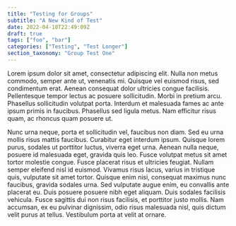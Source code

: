 ```yaml
---
title: "Testing for Groups"
subtitle: "A New Kind of Test"
date: 2022-04-18T22:49:09Z
draft: true
tags: ["foo", "bar"]
categories: ["Testing", "Test Longer"]
section_taxonomy: "Group Test One"
---
```


Lorem ipsum dolor sit amet, consectetur adipiscing elit. Nulla non metus commodo, semper ante ut, venenatis mi. Quisque vel euismod risus, sed condimentum erat. Aenean consequat dolor ultricies congue facilisis. Pellentesque tempor lectus ac posuere sollicitudin. Morbi in pretium arcu. Phasellus sollicitudin volutpat porta. Interdum et malesuada fames ac ante ipsum primis in faucibus. Phasellus sed ligula metus. Nam efficitur risus quam, ac rhoncus quam posuere ut.

<!--more-->

Nunc urna neque, porta et sollicitudin vel, faucibus non diam. Sed eu urna mollis risus mattis faucibus. Curabitur eget interdum ipsum. Quisque lorem purus, sodales ut porttitor luctus, viverra eget urna. Aenean nulla neque, posuere id malesuada eget, gravida quis leo. Fusce volutpat metus sit amet tortor molestie congue. Fusce placerat risus et ultricies feugiat. Nullam semper eleifend nisl id euismod. Vivamus risus lacus, varius in tristique quis, vulputate sit amet tortor. Quisque enim nisi, consequat maximus nunc faucibus, gravida sodales urna. Sed vulputate augue enim, eu convallis ante placerat eu. Duis posuere posuere nibh eget aliquam. Duis sodales facilisis vehicula. Fusce sagittis dui non risus facilisis, et porttitor justo mollis. Nam accumsan, ex eu pulvinar dignissim, odio risus malesuada nisl, quis dictum velit purus at tellus. Vestibulum porta at velit at ornare.

